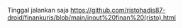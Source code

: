 Tinggal jalankan saja
https://github.com/ristohadis87-droid/finankuris/blob/main/inout%20finan%20(risto).html
